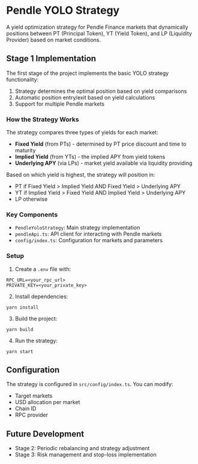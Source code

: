 # Pendle YOLO Strategy

A yield optimization strategy for Pendle Finance markets that dynamically positions between PT (Principal Token), YT (Yield Token), and LP (Liquidity Provider) based on market conditions.

## Stage 1 Implementation

The first stage of the project implements the basic YOLO strategy functionality:

1. Strategy determines the optimal position based on yield comparisons
2. Automatic position entry/exit based on yield calculations
3. Support for multiple Pendle markets

### How the Strategy Works

The strategy compares three types of yields for each market:
- **Fixed Yield** (from PTs) - determined by PT price discount and time to maturity
- **Implied Yield** (from YTs) - the implied APY from yield tokens
- **Underlying APY** (via LPs) - market yield available via liquidity providing

Based on which yield is highest, the strategy will position in:
- PT if Fixed Yield > Implied Yield AND Fixed Yield > Underlying APY
- YT if Implied Yield > Fixed Yield AND Implied Yield > Underlying APY
- LP otherwise

### Key Components

- `PendleYoloStrategy`: Main strategy implementation
- `pendleApi.ts`: API client for interacting with Pendle markets
- `config/index.ts`: Configuration for markets and parameters

### Setup

1. Create a `.env` file with:
```
RPC_URL=<your_rpc_url>
PRIVATE_KEY=<your_private_key>
```

2. Install dependencies:
```
yarn install
```

3. Build the project:
```
yarn build
```

4. Run the strategy:
```
yarn start
```

## Configuration

The strategy is configured in `src/config/index.ts`. You can modify:

- Target markets
- USD allocation per market
- Chain ID
- RPC provider

## Future Development

- Stage 2: Periodic rebalancing and strategy adjustment
- Stage 3: Risk management and stop-loss implementation